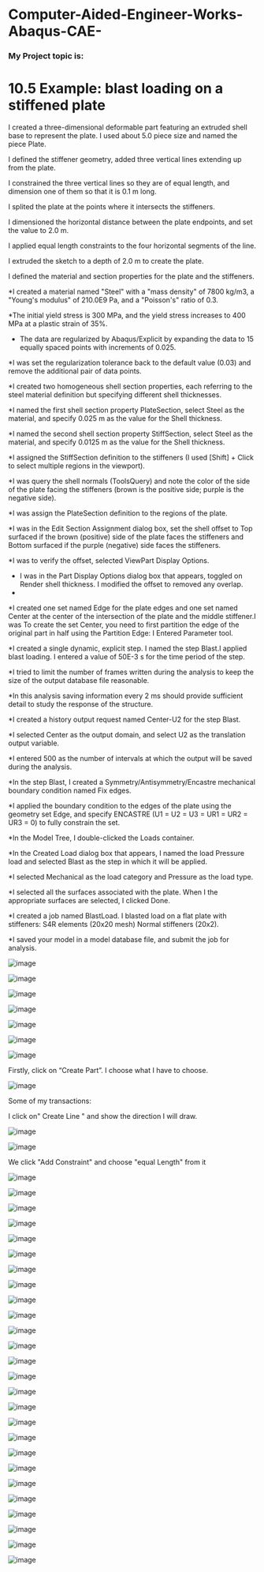 # Computer-Aided-Engineer-Works-Abaqus-CAE-

### My Project topic is:
# 10.5 Example: blast loading on a stiffened plate

I created a three-dimensional  deformable part featuring an extruded shell base to represent the plate. I used about 5.0 piece size and named the piece Plate.

I defined the stiffener geometry, added three vertical lines extending up from the plate. 

I constrained the three vertical lines so they are of equal length, and dimension one of them so that it is 0.1 m long.

I splited the plate at the points where it intersects the stiffeners.

I dimensioned the horizontal distance between the plate endpoints, and set the value to 2.0 m.

I applied equal length constraints to the four horizontal segments of the line.

I extruded the sketch to a depth of 2.0 m to create the plate.

I defined the material and section properties for the plate and the stiffeners.

*I created a material named "Steel" with a "mass density" of 7800 kg/m3, a "Young's modulus" of 210.0E9 Pa, and a "Poisson's" ratio of 0.3.

*The initial yield stress is 300 MPa, and the yield stress increases to 400 MPa at a plastic strain of 35%.

* The data are regularized by Abaqus/Explicit by expanding the data to 15 equally spaced points with increments of 0.025.

*I was set the regularization tolerance back to the default value (0.03) and remove the additional pair of data points.

*I created two homogeneous shell section properties, each referring to the steel material definition but specifying different shell thicknesses.

*I named the first shell section property PlateSection, select Steel as the material, and specify 0.025 m as the value for the Shell thickness.

*I named the second shell section property StiffSection, select Steel as the material, and specify 0.0125 m as the value for the Shell thickness.

*I assigned the StiffSection definition to the stiffeners (I used [Shift] + Click to select multiple regions in the viewport).

*I was query the shell normals (ToolsQuery) and note the color of the side of the plate facing the stiffeners (brown is the positive side; purple is the negative side).

*I was  assign the PlateSection definition to the regions of the plate.

*I was in the Edit Section Assignment dialog box, set the shell offset to Top surfaced if the brown (positive) side of the plate faces the stiffeners and Bottom surfaced if the purple (negative) side faces the stiffeners.

*I was to verify the offset, selected ViewPart Display Options.

* I was in the Part Display Options dialog box that appears, toggled on Render shell thickness. I modified the offset to removed any overlap.
* 
*I created one set named Edge for the plate edges and one set named Center at the center of the intersection of the plate and the middle stiffener.I was To create the set Center, you need to first partition the edge of the original part in half using the Partition Edge: I Entered Parameter  tool.

*I created a single dynamic, explicit step. I named the step Blast.I applied blast loading. I entered a value of 50E-3 s for the time period of the step.

*I  tried to limit the number of frames written during the analysis to keep the size of the output database file reasonable.

*In this analysis saving information every 2 ms should provide sufficient detail to study the response of the structure. 

*I created a history output request named Center-U2 for the step Blast.

*I selected Center as the output domain, and select U2 as the translation output variable. 

*I entered 500 as the number of intervals at which the output will be saved during the analysis.

*In the step Blast, I created a Symmetry/Antisymmetry/Encastre mechanical boundary condition named Fix edges. 

*I applied the boundary condition to the edges of the plate using the geometry set Edge, and specify ENCASTRE (U1 = U2 = U3 = UR1 = UR2 = UR3 = 0) to fully constrain the set.

*In the Model Tree, I double-clicked the Loads container. 

*In the Created Load dialog box that appears, I named the load Pressure load and selected Blast as the step in which it will be applied. 

*I selected Mechanical as the load category and Pressure as the load type.

*I selected all the surfaces associated with the plate. When I the appropriate surfaces are selected, I clicked Done.

*I created a job named BlastLoad.  I blasted load on a flat plate with stiffeners: S4R elements (20x20 mesh) Normal stiffeners (20x2).

*I saved your model in a model database file, and submit the job for analysis. 


![image](https://user-images.githubusercontent.com/61595808/194041560-e4b635c8-1804-45a2-a795-e617165efb8f.png)


![image](https://user-images.githubusercontent.com/61595808/194041583-94fc6670-b51e-43d3-93d9-86098f56849a.png)

![image](https://user-images.githubusercontent.com/61595808/194041599-5b06d973-62ce-418d-9252-ba38c9eb43fd.png)

![image](https://user-images.githubusercontent.com/61595808/194041613-d3072816-5358-48c7-99f3-c1032b0e5d5d.png)

![image](https://user-images.githubusercontent.com/61595808/194041632-35eecec3-3ad4-4ad8-a074-66b5c427d288.png)

![image](https://user-images.githubusercontent.com/61595808/194041646-559cb8f9-1ad9-4121-9587-f7109c4abc25.png)

![image](https://user-images.githubusercontent.com/61595808/194041672-8e677c7e-080c-4d63-aba0-6b856c76eab0.png)

Firstly, click on “Create Part”. I choose what I have to choose.

![image](https://user-images.githubusercontent.com/61595808/194041708-63994ef1-fe80-4756-b20f-f2723016de20.png)

Some of my transactions:

I click on" Create Line " and show the direction I will draw.

![image](https://user-images.githubusercontent.com/61595808/194041745-e8731699-d561-494c-bbe6-805eb1f8255c.png)

![image](https://user-images.githubusercontent.com/61595808/194041773-10315765-91aa-4758-93c3-b40bf93ca103.png)

We click "Add Constraint" and choose "equal Length" from it

![image](https://user-images.githubusercontent.com/61595808/194041809-2161151d-ccc6-4196-979d-d4adfbc4cc74.png)

![image](https://user-images.githubusercontent.com/61595808/194041823-29558d8a-2caa-44ee-a5af-ac6dce2fa96e.png)

![image](https://user-images.githubusercontent.com/61595808/194041839-3856bec4-a725-4ec8-b50a-a7a2d98198a2.png)

![image](https://user-images.githubusercontent.com/61595808/194041860-66a272a8-969e-48aa-9749-44b3fd591e25.png)

![image](https://user-images.githubusercontent.com/61595808/194041878-515c3e06-4ecc-44e4-9858-ea7fa7d9ad51.png)


![image](https://user-images.githubusercontent.com/61595808/194041897-ca246ffe-37fd-490d-9ea6-69d656e08602.png)


![image](https://user-images.githubusercontent.com/61595808/194041912-fb4f0762-f692-4912-88a8-f015fcee57aa.png)


![image](https://user-images.githubusercontent.com/61595808/194041934-11f8e98e-b0c0-4e11-9154-ef968bdfc61f.png)

![image](https://user-images.githubusercontent.com/61595808/194041951-94927107-ac98-4721-bf01-1339a9450f47.png)

![image](https://user-images.githubusercontent.com/61595808/194041971-a599f458-afa1-44ec-aba4-96a246ee9653.png)


![image](https://user-images.githubusercontent.com/61595808/194041982-93422612-7bb7-444f-be86-b4908456d1fc.png)


![image](https://user-images.githubusercontent.com/61595808/194041998-25686945-6e47-4ce4-9fd1-5b81c3d268e7.png)


![image](https://user-images.githubusercontent.com/61595808/194042024-84a0fc2a-877b-4121-acc3-906b1c0d48de.png)


![image](https://user-images.githubusercontent.com/61595808/194042040-9f85e13e-1719-425b-a612-7b8aff62f751.png)


![image](https://user-images.githubusercontent.com/61595808/194042063-329a8175-0955-4510-92e7-624a085d4cb4.png)

![image](https://user-images.githubusercontent.com/61595808/194042081-8d42393c-0392-4f89-b674-383a4351acf5.png)

![image](https://user-images.githubusercontent.com/61595808/194042100-d49c35ca-19f4-4d20-949a-e7c382861699.png)

![image](https://user-images.githubusercontent.com/61595808/194042115-ae76fd60-a613-4734-8901-bba3d09ee49f.png)

![image](https://user-images.githubusercontent.com/61595808/194042131-95348211-83f8-4a41-85b3-52badadb2af6.png)

![image](https://user-images.githubusercontent.com/61595808/194042152-768738ef-0c49-47a8-b45c-bf65b805d9a1.png)

![image](https://user-images.githubusercontent.com/61595808/194042175-a4845d2c-3f89-4241-a353-de68eaa9aa33.png)

![image](https://user-images.githubusercontent.com/61595808/194042193-40727ab7-94ee-447b-a720-e0cbc1d37c58.png)

![image](https://user-images.githubusercontent.com/61595808/194042210-84ba47dd-6237-4f71-aaae-c5f54a302120.png)

![image](https://user-images.githubusercontent.com/61595808/194042220-7b302eb5-385f-4b9d-b6a5-d32b2482e4d3.png)

![image](https://user-images.githubusercontent.com/61595808/194042241-95d7d83b-c4fa-47d1-abdb-9ec12aa39b64.png)

![image](https://user-images.githubusercontent.com/61595808/194042264-3107b8fc-f006-4306-815b-c93f432adacf.png)

